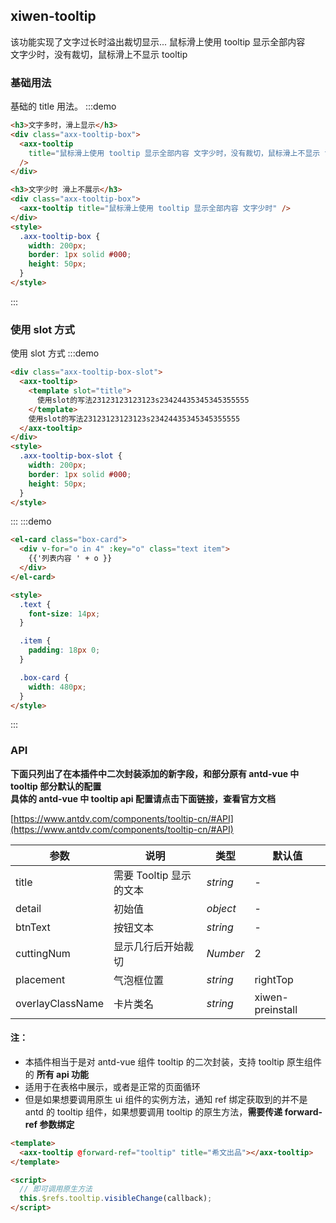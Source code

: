 ## xiwen-tooltip

该功能实现了文字过长时溢出裁切显示... 鼠标滑上使用 tooltip 显示全部内容  
文字少时，没有裁切，鼠标滑上不显示 tooltip

### 基础用法

基础的 title 用法。
:::demo

```html
<h3>文字多时，滑上显示</h3>
<div class="axx-tooltip-box">
  <axx-tooltip
    title="鼠标滑上使用 tooltip 显示全部内容 文字少时，没有裁切，鼠标滑上不显示 tooltip 希文出品 必属精品234"
  />
</div>

<h3>文字少时 滑上不展示</h3>
<div class="axx-tooltip-box">
  <axx-tooltip title="鼠标滑上使用 tooltip 显示全部内容 文字少时" />
</div>
<style>
  .axx-tooltip-box {
    width: 200px;
    border: 1px solid #000;
    height: 50px;
  }
</style>
```

:::

### 使用 slot 方式

使用 slot 方式
:::demo

```html
<div class="axx-tooltip-box-slot">
  <axx-tooltip>
    <template slot="title">
      使用slot的写法23123123123123s23424435345345355555
    </template>
    使用slot的写法23123123123123s23424435345345355555
  </axx-tooltip>
</div>
<style>
  .axx-tooltip-box-slot {
    width: 200px;
    border: 1px solid #000;
    height: 50px;
  }
</style>
```

:::
:::demo

```html
<el-card class="box-card">
  <div v-for="o in 4" :key="o" class="text item">
    {{'列表内容 ' + o }}
  </div>
</el-card>

<style>
  .text {
    font-size: 14px;
  }

  .item {
    padding: 18px 0;
  }

  .box-card {
    width: 480px;
  }
</style>
```

:::

### API

**下面只列出了在本插件中二次封装添加的新字段，和部分原有 antd-vue 中 tooltip 部分默认的配置**  
**具体的 antd-vue 中 tooltip api 配置请点击下面链接，查看官方文档**

[https://www.antdv.com/components/tooltip-cn/#API](https://www.antdv.com/components/tooltip-cn/#API)

| 参数             | 说明                    | 类型     | 默认值           |
| ---------------- | ----------------------- | -------- | ---------------- |
| title            | 需要 Tooltip 显示的文本 | _string_ | -                |
| detail           | 初始值                  | _object_ | -                |
| btnText          | 按钮文本                | _string_ | -                |
| cuttingNum       | 显示几行后开始裁切      | _Number_ | 2                |
| placement        | 气泡框位置              | _string_ | rightTop         |
| overlayClassName | 卡片类名                | _string_ | xiwen-preinstall |

#### 注：

- 本插件相当于是对 antd-vue 组件 tooltip 的二次封装，支持 tooltip 原生组件的 **所有 api 功能**
- 适用于在表格中展示，或者是正常的页面循环
- 但是如果想要调用原生 ui 组件的实例方法，通知 ref 绑定获取到的并不是 antd 的 tooltip 组件，如果想要调用 tooltip 的原生方法，**需要传递 forward-ref 参数绑定**

```html
<template>
  <axx-tooltip @forward-ref="tooltip" title="希文出品"></axx-tooltip>
</template>

<script>
  // 即可调用原生方法
  this.$refs.tooltip.visibleChange(callback);
</script>
```
